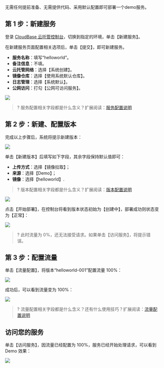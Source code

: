 无需任何提前准备、无需提供代码、采用默认配置即可部署一个demo服务。

## 第 1 步：新建服务

登录 [CloudBase 云托管控制台](https://console.cloud.tencent.com/tcb/service)，切换到指定的环境，单击【新建服务】。

在新建服务页面配置相关选项后，单击【提交】，即可新建服务。

- **服务名称**：填写“helloworld”。
- **备注信息**：不填。
- **云托管网络**：选择【系统创建】。
- **镜像仓库**：选择【使用系统默认仓库】。
- **日志管理**：选择【系统默认】。
- **公网访问**：打勾【公网可访问服务】。

![](https://main.qcloudimg.com/raw/4578018717072663bf707166ec8f15ab.png)

>? 服务配置相关字段都是什么含义？扩展阅读：[服务配置说明](https://cloud.tencent.com/document/product/1243/49261)

## 第 2 步：新建、配置版本

完成以上步骤后，系统将提示新建版本：

![](https://main.qcloudimg.com/raw/890cc6d9e8dd0f086bec6ff3145681d8.jpg)

单击【新建版本】后填写如下字段，其余字段保持默认值即可：

- **上传方式**：选择【镜像拉取】；
- **来源**：选择【Demo】；
- **镜像**：选择【helloworld】.

>? 版本配置相关字段都是什么含义？扩展阅读：[版本配置说明](https://cloud.tencent.com/document/product/1243/49177)

![](https://main.qcloudimg.com/raw/68f97d32cc08da58e7b69f579c75e6dd.png)

点击【开始部署】，在控制台将看到版本状态初始为【创建中】，部署成功则状态变为【正常】：

![](https://main.qcloudimg.com/raw/1c8926005539ad62db518d3770d58c61.png)

>? 此时流量为 0%，还无法接受请求。如果单击【访问服务】，将提示错误。

## 第 3 步：配置流量

单击【流量配置】，将版本“helloworld-001”配置流量 100%：

![](https://main.qcloudimg.com/raw/0473dc788cae472b85f18e8f45575206.jpg)

成功后，可以看到流量变为 100%：

![](https://main.qcloudimg.com/raw/419e5070e9a1a1b47b433fb70bb710b0.png)

>? 流量配置相关字段都是什么含义？还有什么使用技巧？扩展阅读：[流量配置说明](https://cloud.tencent.com/document/product/1243/49178)

## 访问您的服务

单击【访问服务】，因流量已经配置为 100%，服务已经开始处理请求，可以看到 Demo 效果：

![](https://main.qcloudimg.com/raw/60119b59be875421760bc593fdbe5b24.png)
